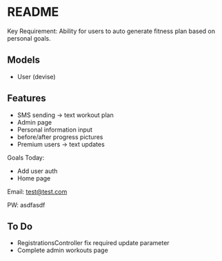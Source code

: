 # README

Key Requirement: Ability for users to auto generate fitness plan based on personal goals.

## Models
- User (devise)

## Features
- SMS sending -> text workout plan
- Admin page
- Personal information input
- before/after progress pictures
- Premium users -> text updates

Goals Today:
- Add user auth
- Home page

Email: test@test.com

PW: asdfasdf

## To Do
- RegistrationsController fix required update parameter
- Complete admin workouts page
